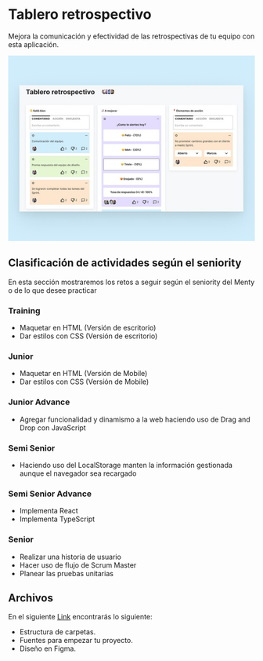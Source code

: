 # Tablero retrospectivo
Mejora la comunicación y efectividad de las retrospectivas de tu equipo con esta aplicación.

![Imagen ilustrativa](./public/Thumbnail-Tablero_retrospectivo.jpg)

## Clasificación de actividades según el seniority
En esta sección mostraremos los retos a seguir según el seniority del Menty o de lo que desee practicar

### Training
  * Maquetar en HTML (Versión de escritorio)
  * Dar estilos con CSS (Versión de escritorio)

### Junior
  * Maquetar en HTML (Versión de Mobile)
  * Dar estilos con CSS (Versión de Mobile)

### Junior Advance
  * Agregar funcionalidad y dinamismo a la web haciendo uso de Drag and Drop con JavaScript

### Semi Senior
  * Haciendo uso del LocalStorage manten la información gestionada aunque el navegador sea recargado

### Semi Senior Advance
  * Implementa React
  * Implementa TypeScript

### Senior
  * Realizar una historia de usuario
  * Hacer uso de flujo de Scrum Master
  * Planear las pruebas unitarias

## Archivos
En el siguiente [Link](https://drive.google.com/drive/folders/1pjczJ_KPODtd57NcMYbKhqHuk0dspiEK?usp=sharing) encontrarás lo siguiente:
  - Estructura de carpetas.
  - Fuentes para empezar tu proyecto.
  - Diseño en Figma.